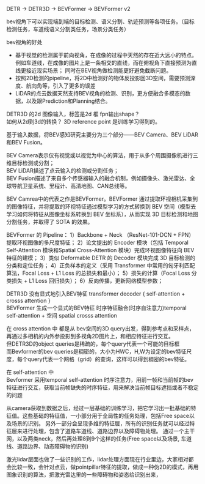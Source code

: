 DETR  ->  DETR3D  ->  BEVFormer   ->  BEVFormer v2


bev视角下可以实现端到端的目标检测、语义分割、轨迹预测等各项任务。（目标检测任务，车道线语义分割类任务，场景分类任务）

bev视角的好处 
+ 基于视觉的检测属于前向视角，在成像的过程中天然的存在近大远小的特点。例如车道线，在成像的图片上是一条相交的直线，而在俯视角下直接预测为直线更接近现实场景；
同时在BEV视角做检测能更好避免截断问题。
+ 按照2D检测的pipeline，将2D中检测好的物体反投影回3D空间，需要预测深度、航向角等，引入了更多的误差
+ LiDAR的点云数据天然支持BEV视角的检测、识别，更方便融合多模态的数据，以及跟Prediction和Planning结合。

DETR3D 的2d 图像输入，标签是2d 框 
fpn输出shape？  
如何从2d到3d的转换？ 
3D reference point 是训练学习得到的。


基于输入数据，将BEV感知研究主要分为三个部分——BEV Camera、BEV LiDAR和BEV Fusion。

BEV Camera表示仅有视觉或以视觉为中心的算法，用于从多个周围摄像机进行三维目标检测或分割；  
BEV LiDAR描述了点云输入的检测或分割任务；  
BEV Fusion描述了来自多个传感器输入的融合机制，例如摄像头、激光雷达、全球导航卫星系统、里程计、高清地图、CAN总线等。

BEV Camrea中的代表之作是BEVFormer。BEVFormer 通过提取环视相机采集到的图像特征，并将提取的环视特征通过模型学习的方式转换到 BEV 空间（模型去学习如何将特征从图像坐标系转换到 BEV 坐标系），从而实现 3D 目标检测和地图分割任务，并取得了 SOTA 的效果。
 
BEVFormer 的 Pipeline：
1）Backbone + Neck （ResNet-101-DCN + FPN）提取环视图像的多尺度特征；
2）论文提出的 Encoder 模块（包括 Temporal Self-Attention 模块和Spatial Cross-Attention 模块）完成环视图像特征向 BEV 特征的建模；
3）类似 Deformable DETR 的 Decoder 模块完成 3D 目标检测的分类和定位任务；
4）正负样本的定义（采用 Transformer 中常用的匈牙利匹配算法，Focal Loss + L1 Loss 的总损失和最小）；
5）损失的计算（Focal Loss 分类损失 + L1 Loss 回归损失）；
6）反向传播，更新网络模型参数； 

DETR3D  没有显式地引入BEV特征       transformer decoder  {  self-attention + crosss attention }  
BEVFormer 生成一个显式的BEV特征   时序特征融合(时序自注意力)temporal self-attention + 空间 spatial crosss attention  

在 cross attention 中
都是从 bev空间的3D query出发，得到参考点和采样点，再通过多相机的内外参投影到多视角2D图片上，和相应特征进行交互。  
但DETR3D的object queries是稀疏的，每个query代表一个可能的目标框   
而Bevformer的bev queries是稠密的，大小为H*W*C，H,W为设定的bev特征尺度，每个query代表一个网格（grid）的查询，这样可以得到稠密的bev特征。

在 self-attention 中  
Bevformer 采用temporal self-attention 时序注意力，用前一帧和当前帧的bev特征进行交互，获取当前帧缺失的时序特征，用来解决当前帧目标遮挡或者不稳定的问题


从camera获取到数据之后，经过一层基础的训练学习，把它学习出一批基础的特征值。这些基础的特征值，一小部分用于全局性的任务处理，包括Free space以及场景的识别。
另外一部分会呈现多维的特征层，所有的识别任务就可以经过特征层来进行处理，包含了道路车道线、道路边界以及障碍物处理。 
通过一个主干网，以及两类neck，然后再处理8到9个这样的任务(Free space以及场景, 车道线、道路边界、动态障碍物的识别)

激光lidar层面也做了一些识别的工作，lidar处理方面现在行业里边，大家相对都会比较一致，会针对点云，做pointpillar特征的提取，做成一种伪2D的模式，再用图象识别的算法，把激光雷达里的一些障碍物和姿态给识别出来，



